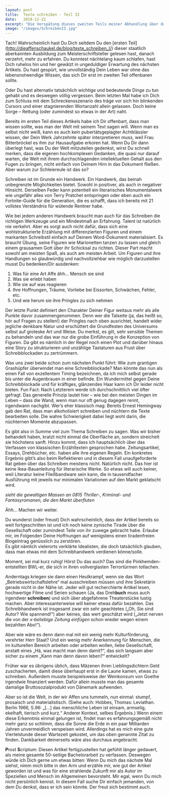 ```yaml
---
layout: post
title:  Texte schreiben - Teil II
date:   2018-12-22
excerpt: "Die Verspätung dieses zweiten Teils meiner Abhandlung über das Schreibwesen wird Dir wider Erwarten nicht von der Deutschen Bahn, sondern ironischerweise von einem Prachtexemplar einer Schreibblockade, gewürzt mit Erledigungen im so genannten „echten Leben“, präsentiert."
image: "/images/SchreibenII.jpg"
---
```


Tach! Wahrscheinlich hast Du Dich seitdem Du den [ersten Teil] (http://dieaffenschaukel.de/blog/texte_schreiben_I/) dieser staatlich aberkannten Ausbildung zum Meisterschriftsteller gelesen hast, danach verzehrt, mehr zu erfahren. Du konntest nächtelang kaum schlafen, hast Dich ruhelos hin und her gewälzt in ungeduldiger Erwartung des nächsten Artikels. Du hast gespürt, wie unvollständig Dein Leben war ohne das lebensnotwendige Wissen, das sich Dir erst im zweiten Teil offenbaren sollte.
 
Oder Du hast alternativ tatsächlich wichtige und bedeutende Dinge zu tun gehabt und es deswegen völlig vergessen. Beim letzten Mal habe ich Dich zum Schluss mit dem Schreckensszenario des träge vor sich hin blinkenden Cursors und einer stagnierenden Wortanzahl allein gelassen. Doch keine Sorge – Rettung (oder zumindest so etwas in der Art) naht.

Bereits im ersten Teil dieses Artikels habe ich Dir offenbart, dass man wissen sollte, was man der Welt mit seinem Text sagen will. Wenn man es selbst nicht weiß, kann es auch kein pubertätsgeplagter Achtklässler wissen, der Dein Werk Jahrzehnte später interpretieren muss, weil Frau Bitterbröckel es ihm zur Hausaufgabe erkoren hat. Wenn Du Dir dann überlegt hast, was Du der Welt mitzuteilen gedenkst, wirst Du schnell merken, dass die eigenen hochkomplexen Gedanken, die quasi nur darauf warten, die Welt mit ihrem durchschlagenden intellektuellen Gehalt aus den Fugen zu bringen, nicht einfach von Deinem Hirn in das Dokument fließen.
Aber warum zur Schleiereule ist das so? 

Schreiben ist im Grunde ein Handwerk. Ein Handwerk, das beinah unbegrenzte Möglichkeiten bietet. Sowohl in positiver, als auch in negativer Hinsicht. Derselben Feder kann potentiell ein literarisches Monumentalwerk wie ungefähr alles von Terry Pratchet entspringen oder eben auch ein Fortnite-Guide für die Generation, die es schafft, dass ich bereits mit 21 vollstes Verständnis für wütende Rentner habe.   

Wie bei jedem anderen Handwerk braucht man auch für das Schreiben die richtigen Werkzeuge und ein Mindestmaß an Erfahrung. Talent ist natürlich nie verkehrt. Aber es sorgt auch nicht dafür, dass sich eine wohlstrukturierte Erzählung mit differenzierten Figuren und einem markanten Schreibstil einfach auf Deinem Word-Dokument materialisiert. Es braucht Übung, seine Figuren wie Marionetten tanzen zu lassen und gleich einem grausamen Gott über ihr Schicksal zu richten. Dieser Part macht sowohl am meisten Spaß, als auch am meisten Arbeit. Um Figuren und ihre Handlungen so glaubwürdig und nachvollziehbar wie möglich darzustellen musst Du bedenken/Dir ausdenken: 

1.	Was für eine Art Affe ähh… Mensch sie sind 
2.	Was sie erlebt haben 
3.	Wie sie auf was reagieren
4.	Ihre Hoffnungen, Träume, Vorliebe bei Eissorten, Schwächen, Fehler, etc. 
5.	Und wie herum sie ihre Pringles zu sich nehmen

Der letzte Punkt definiert den Charakter Deiner Figur weitaus mehr als alle Punkte davor zusammengenommen. Denn wer die Talseite (ja, das heißt so, hör auf Fragen zu stellen!) der Pringles nach oben ausrichtet, handelt wider jegliche denkbare Natur und erschüttert die Grundfesten des Universums selbst auf groteske Art und Weise. 
Du merkst, es gilt, sehr sensible Themen zu behandeln und das war nur die grobe Einführung in die Konzeption von Figuren. Da gibt es nämlich in der Regel noch einen Plot und darüber hinaus eine Story zu strukturieren und unzählige Tastaturen aus Frust über Schreibblockaden zu zertrümmern.

Was uns zwei beide schon zum nächsten Punkt führt: Wie zum grantigen Grashüpfer überwindet man eine Schreibblockade? Man könnte das nun als einen Fall von exzellentem Timing bezeichnen, da ich mich selbst gerade bis unter die Augenbrauen in einer befinde. Ein Wundermittel gegen Deine Schreibblockade und für kräftiges, glänzendes Haar kann ich Dir leider nicht bieten. Fun Fact: Nach Letzterem werde ich durchschnittlich viel öfter gefragt. Das generelle Prinzip lautet hier – wie bei den meisten Dingen im Leben – dass die Wand, wenn man nur oft genug dagegen rennt, irgendwann nachgibt. Wer’s eher klassisch mag: Bereits Ernest Hemingway gab den Rat, dass man alkoholisiert schreiben und nüchtern die Texte bearbeiten solle. Die wahre Schwierigkeit dabei liegt wohl darin, die nüchternen Momente abzupassen.

Es gibt also in Summe viel zum Thema Schreiben zu sagen. Was wir bisher behandelt haben, kratzt nicht einmal die Oberfläche an, sondern streichelt sie höchstens sanft. Hinzu kommt, dass ich hauptsächlich über das Verfassen von klassischen Erzähltexten gesprochen habe. Zeitungsartikel, Essays, Drehbücher, etc. haben alle ihre eigenen Regeln. Ein konkretes Ergebnis gibt’s also beim Reflektieren und in diesem Fall unaufgeforderte Rat geben über das Schreiben meistens nicht. Natürlich nicht. Das hier ist keine Ikea-Bauanleitung für literarische Werke. So etwas will auch keiner, weil Literatur keine Fließbandware sein kann, die in tausendfacher Ausführung mit jeweils nur minimalen Variationen auf den Markt geklatscht wird.

*sieht die gewaltigen Massen an 0815 Thriller-, Kriminal- und Fantasyromanen, die den Markt überfluten*

Ähh… Machen wir weiter.

Du wunderst (oder freust) Dich wahrscheinlich, dass der Artikel bereits so weit fortgeschritten ist und ich noch keine zynische Tirade über die Gesellschaft oder zumindest Teile von ihr zuwege gebracht habe. Erlaube mir, im Folgenden Deine Hoffnungen auf wenigstens einen tiradenfreien Blogeintrag genüsslich zu zerstören.  
Es gibt nämlich vielerorts verklärte Idealisten, die doch tatsächlich glauben, dass man etwas mit dem Schreibhandwerk verdienen könne/solle.

Moment, sei mal kurz ruhig! Hörst Du das auch? Das sind die Pinkhemden-entstellten BWL-er, die sich in ihren vollverglasten Terrortürmen totlachen.

Anderntags kriegen sie dann einen Heulkrampf, wenn sie das Wort „Betriebswirtschaftslehre“ mal ausschreiben müssen und ihre Sekretärin gerade nicht in der Nähe ist.
Jeder will gut recherchierte Artikel lesen, hochwertige Filme und Serien schauen (Ja, das Dreh**buch** muss auch irgendwer **schreiben**) und sich über abgefahrene Theaterstücke lustig machen. Aber interessanterweise will keiner etwas dafür bezahlen. Das Schreibhandwerk ist insgesamt zwar ein sehr geachtetes („Oh, Sie sind Autor? Wie spannend!“) aber keines, das wert geschätzt wird („Jetzt nerven die von der *x-beliebige Zeitung einfügen* schon wieder wegen einem bezahlten Abo!“).

Aber wie wäre es denn dann mal mit ein wenig mehr Kulturförderung, verehrter Herr Staat? Und ein wenig mehr Anerkennung für Menschen, die im kulturellen Bereich arbeiten oder arbeiten wollen, liebe Gesellschaft, anstatt eines „Hä, was macht man denn damit?“, das sich langsam aber sicher zu einem „Kann man denn davon leben?“ entwickelt?

Früher war es übrigens üblich, dass Mäzenen ihren Lieblingsdichtern Geld zuschacherten, damit diese überhaupt erst in die Laune kamen, etwas zu schreiben. Außerdem musste beispielsweise der Weinkonsum von Goethe irgendwie finanziert werden. Dafür allein musste man das gesamte damalige Bruttosozialprodukt von Dänemark aufwenden.

Aber so ist die Welt, in der wir Affen uns tummeln, nun einmal: stumpf, prosaisch und materialistisch. (Siehe auch: Hobbes, Thomas: Leviathan. Berlin 1966, S.96: „[…] das menschliche Leben ist einsam, armselig, ekelhaft, tierisch und kurz.“ Anderer Kontext, selbes Ergebnis.) Wenn einem diese Erkenntnis einmal gelungen ist, findet man es erfahrungsgemäß nicht mehr ganz so schlimm, dass die Sonne die Erde in ein paar Milliarden Jahren unvermeidlich verspeisen wird. Allerdings hat es mich eine gute Viertelstunde dieser Wartezeit gekostet, um das oben genannte Zitat zu finden. Dankbarkeit deinerseits wäre also durchaus angebracht.


**P**rost **S**criptum: Diesen Artikel fertigzustellen hat gefühlt länger gedauert, als meine gesamte 50-seitige Bachelorarbeit zu verfassen. Deswegen würde ich Dich gerne um etwas bitten: Wenn Du mich das nächste Mal siehst, nimm mich bitte in den Arm und erzähle mir, wie gut der Artikel geworden ist und was für eine strahlende Zukunft mir als Autor im Speziellen und Mensch im Allgemeinen bevorsteht. Mir egal, wenn Du mich nicht persönlich kennst. In diesem Fall suche Dir einfach jemanden, von dem Du denkst, dass er ich sein könnte. Der freut sich bestimmt auch.
